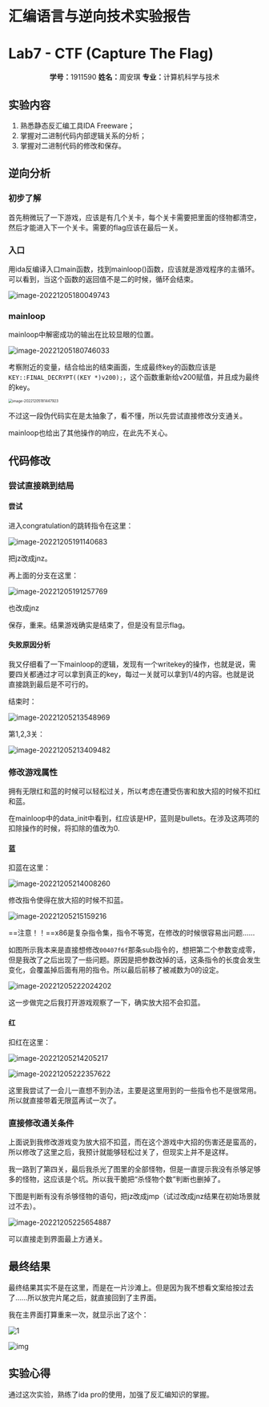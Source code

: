 # 汇编语言与逆向技术实验报告

# Lab7 - CTF (Capture The Flag)

<center><b>学号：</b>1911590   <b>姓名：</b>周安琪 <b>专业：</b>计算机科学与技术</center>

## 实验内容

1. 熟悉静态反汇编工具IDA Freeware；
2. 掌握对二进制代码内部逻辑关系的分析；
3. 掌握对二进制代码的修改和保存。

## 逆向分析

### 初步了解

首先稍微玩了一下游戏，应该是有几个关卡，每个关卡需要把里面的怪物都清空，然后才能进入下一个关卡。需要的flag应该在最后一关。

### 入口

用ida反编译入口main函数，找到mainloop()函数，应该就是游戏程序的主循环。可以看到，当这个函数的返回值不是二的时候，循环会结束。

![image-20221205180049743](C:/Users/16834/Desktop/notebook4/%E6%B1%87%E7%BC%96%E4%BD%9C%E4%B8%9A/%E5%AE%9E%E9%AA%8C7/image-20221205180049743.png)

### mainloop

mainloop中解密成功的输出在比较显眼的位置。

![image-20221205180746033](C:/Users/16834/Desktop/notebook4/%E6%B1%87%E7%BC%96%E4%BD%9C%E4%B8%9A/%E5%AE%9E%E9%AA%8C7/image-20221205180746033.png)

考察附近的变量，结合给出的结束画面，生成最终key的函数应该是`KEY::FINAL_DECRYPT((KEY *)v200);`，这个函数重新给v200赋值，并且成为最终的key。

<img src="C:/Users/16834/Desktop/notebook4/%E6%B1%87%E7%BC%96%E4%BD%9C%E4%B8%9A/%E5%AE%9E%E9%AA%8C7/image-20221205181447923.png" alt="image-20221205181447923" style="zoom:50%;" />

不过这一段伪代码实在是太抽象了，看不懂，所以先尝试直接修改分支通关。

mainloop也给出了其他操作的响应，在此先不关心。

## 代码修改

### 尝试直接跳到结局

#### 尝试

进入congratulation的跳转指令在这里：

![image-20221205191140683](C:/Users/16834/Desktop/notebook4/%E6%B1%87%E7%BC%96%E4%BD%9C%E4%B8%9A/%E5%AE%9E%E9%AA%8C7/image-20221205191140683.png)

把jz改成jnz。

再上面的分支在这里：

![image-20221205191257769](C:/Users/16834/Desktop/notebook4/%E6%B1%87%E7%BC%96%E4%BD%9C%E4%B8%9A/%E5%AE%9E%E9%AA%8C7/image-20221205191257769-16702387781291.png)

也改成jnz

保存，重来。结果游戏确实是结束了，但是没有显示flag。

#### 失败原因分析

我又仔细看了一下mainloop的逻辑，发现有一个writekey的操作，也就是说，需要四关都通过才可以拿到真正的key，每过一关就可以拿到1/4的内容。也就是说直接跳到最后是不可行的。

结束时：

![image-20221205213548969](C:/Users/16834/Desktop/notebook4/%E6%B1%87%E7%BC%96%E4%BD%9C%E4%B8%9A/%E5%AE%9E%E9%AA%8C7/image-20221205213548969.png)

第1,2,3关：

![image-20221205213409482](C:/Users/16834/Desktop/notebook4/%E6%B1%87%E7%BC%96%E4%BD%9C%E4%B8%9A/%E5%AE%9E%E9%AA%8C7/image-20221205213409482.png)

### 修改游戏属性

拥有无限红和蓝的时候可以轻松过关，所以考虑在遭受伤害和放大招的时候不扣红和蓝。

在mainloop中的data_init中看到，红应该是HP，蓝则是bullets。在涉及这两项的扣除操作的时候，将扣除的值改为0.

#### 蓝

扣蓝在这里：

![image-20221205214008260](C:/Users/16834/Desktop/notebook4/%E6%B1%87%E7%BC%96%E4%BD%9C%E4%B8%9A/%E5%AE%9E%E9%AA%8C7/image-20221205214008260.png)

修改指令使得在放大招的时候不扣蓝。

![image-20221205215159216](C:/Users/16834/Desktop/notebook4/%E6%B1%87%E7%BC%96%E4%BD%9C%E4%B8%9A/%E5%AE%9E%E9%AA%8C7/image-20221205215159216.png)

==注意！！==x86是复杂指令集，指令不等宽，在修改的时候很容易出问题……

如图所示我本来是直接想修改`00407f6f`那条sub指令的，想把第二个参数变成零，但是我改了之后出现了一些问题。原因是把参数改掉的话，这条指令的长度会发生变化，会覆盖掉后面有用的指令。所以最后前移了被减数为0的设定。

![image-20221205222024202](C:/Users/16834/Desktop/notebook4/%E6%B1%87%E7%BC%96%E4%BD%9C%E4%B8%9A/%E5%AE%9E%E9%AA%8C7/image-20221205222024202.png)

这一步做完之后我打开游戏观察了一下，确实放大招不会扣蓝。

#### 红

扣红在这里：

![image-20221205214205217](C:/Users/16834/Desktop/notebook4/%E6%B1%87%E7%BC%96%E4%BD%9C%E4%B8%9A/%E5%AE%9E%E9%AA%8C7/image-20221205214205217.png)

![image-20221205222357622](C:/Users/16834/Desktop/notebook4/%E6%B1%87%E7%BC%96%E4%BD%9C%E4%B8%9A/%E5%AE%9E%E9%AA%8C7/image-20221205222357622.png)

这里我尝试了一会儿一直想不到办法，主要是这里用到的一些指令也不是很常用。所以就直接带着无限蓝再试一次了。

### 直接修改通关条件

上面说到我修改游戏变为放大招不扣蓝，而在这个游戏中大招的伤害还是蛮高的，所以修改了这里之后，我预计就能够轻松过关了，但现实上并不是这样。

我一路到了第四关，最后我杀光了图里的全部怪物，但是一直提示我没有杀够足够多的怪物，这应该是个坑。所以我干脆把“杀怪物个数”判断也删掉了。

下图是判断有没有杀够怪物的语句，把jz改成jmp（试过改成jnz结果在初始场景就过不去）。

![image-20221205225654887](C:/Users/16834/Desktop/notebook4/%E6%B1%87%E7%BC%96%E4%BD%9C%E4%B8%9A/%E5%AE%9E%E9%AA%8C7/image-20221205225654887.png)

可以直接走到界面最上方通关。

## 最终结果

最终结果其实不是在这里，而是在一片沙滩上。但是因为我不想看文案给按过去了……所以放完片尾之后，就直接回到了主界面。

我在主界面打算重来一次，就显示出了这个：

![1](C:/Users/16834/Desktop/notebook4/%E6%B1%87%E7%BC%96%E4%BD%9C%E4%B8%9A/%E5%AE%9E%E9%AA%8C7/1-16702533373241.jpg)

![img](C:/Users/16834/Desktop/notebook4/%E6%B1%87%E7%BC%96%E4%BD%9C%E4%B8%9A/%E5%AE%9E%E9%AA%8C7/1%5BAQMMGO2YWFL3SKYF2P8%7DW.png)

## 实验心得

通过这次实验，熟练了ida pro的使用，加强了反汇编知识的掌握。